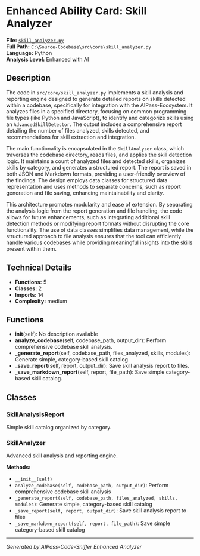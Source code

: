 # Enhanced Ability Card: Skill Analyzer

**File:** [`skill_analyzer.py`](file:///C:\Source-Codebase\src\core\skill_analyzer.py)  
**Full Path:** `C:\Source-Codebase\src\core\skill_analyzer.py`  
**Language:** Python  
**Analysis Level:** Enhanced with AI

## Description

The code in `src/core/skill_analyzer.py` implements a skill analysis and reporting engine designed to generate detailed reports on skills detected within a codebase, specifically for integration with the AIPass-Ecosystem. It analyzes files in a specified directory, focusing on common programming file types (like Python and JavaScript), to identify and categorize skills using an `AdvancedSkillDetector`. The output includes a comprehensive report detailing the number of files analyzed, skills detected, and recommendations for skill extraction and integration.

The main functionality is encapsulated in the `SkillAnalyzer` class, which traverses the codebase directory, reads files, and applies the skill detection logic. It maintains a count of analyzed files and detected skills, organizes skills by category, and generates a structured report. The report is saved in both JSON and Markdown formats, providing a user-friendly overview of the findings. The design employs data classes for structured data representation and uses methods to separate concerns, such as report generation and file saving, enhancing maintainability and clarity.

This architecture promotes modularity and ease of extension. By separating the analysis logic from the report generation and file handling, the code allows for future enhancements, such as integrating additional skill detection methods or modifying report formats without disrupting the core functionality. The use of data classes simplifies data management, while the structured approach to file analysis ensures that the tool can efficiently handle various codebases while providing meaningful insights into the skills present within them.

## Technical Details

- **Functions:** 5
- **Classes:** 2
- **Imports:** 14
- **Complexity:** medium


## Functions

- **__init__**(self): No description available
- **analyze_codebase**(self, codebase_path, output_dir): Perform comprehensive codebase skill analysis.
- **_generate_report**(self, codebase_path, files_analyzed, skills, modules): Generate simple, category-based skill catalog.
- **_save_report**(self, report, output_dir): Save skill analysis report to files.
- **_save_markdown_report**(self, report, file_path): Save simple category-based skill catalog.


## Classes

### SkillAnalysisReport

Simple skill catalog organized by category.


### SkillAnalyzer

Advanced skill analysis and reporting engine.

**Methods:**
- `__init__(self)`
- `analyze_codebase(self, codebase_path, output_dir)`: Perform comprehensive codebase skill analysis
- `_generate_report(self, codebase_path, files_analyzed, skills, modules)`: Generate simple, category-based skill catalog
- `_save_report(self, report, output_dir)`: Save skill analysis report to files
- `_save_markdown_report(self, report, file_path)`: Save simple category-based skill catalog

---
*Generated by AIPass-Code-Sniffer Enhanced Analyzer*
